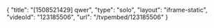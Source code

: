 {
    "title": "[1508521429] qwer",
    "type": "solo",
    "layout": "iframe-static",
    "videoId": "123185506",
    "url": "\/tvpembed\/123185506"
}